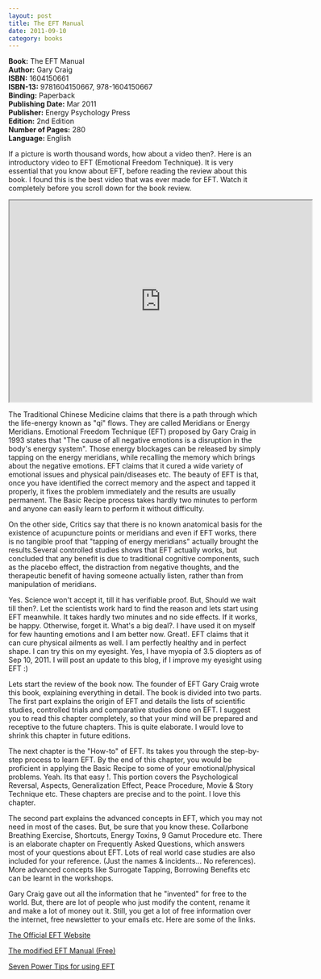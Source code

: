 ```yaml
---
layout: post
title: The EFT Manual
date: 2011-09-10
category: books
---
```


**Book:** The EFT Manual  
**Author:** Gary Craig  
**ISBN:** 1604150661  
**ISBN-13:** 9781604150667, 978-1604150667  
**Binding:** Paperback  
**Publishing Date:** Mar 2011  
**Publisher:** Energy Psychology Press  
**Edition:** 2nd Edition  
**Number of Pages:** 280  
**Language:** English  
  
If a picture is worth thousand words, how about a video then?. Here is an introductory video to EFT (Emotional Freedom Technique). It is very essential that you know about EFT, before reading the review about this book. I found this is the best video that was ever made for EFT. Watch it completely before you scroll down for the book review.  

<iframe width="600" height="400"
src="http://www.youtube.com/embed/ANbl_P_303U?autoplay=0">
</iframe> 
  
The Traditional Chinese Medicine claims that there is a path through which the life-energy known as "qi" flows. They are called Meridians or Energy Meridians. Emotional Freedom Technique (EFT) proposed by Gary Craig in 1993 states that "The cause of all negative emotions is a disruption in the body's energy system". Those energy blockages can be released by simply tapping on the energy meridians, while recalling the memory which brings about the negative emotions. EFT claims that it cured a wide variety of emotional issues and physical pain/diseases etc. The beauty of EFT is that, once you have identified the correct memory and the aspect and tapped it properly, it fixes the problem immediately and the results are usually permanent. The Basic Recipe process takes hardly two minutes to perform and anyone can easily learn to perform it without difficulty.  
  
On the other side, Critics say that there is no known anatomical basis for the existence of acupuncture points or meridians and even if EFT works, there is no tangible proof that "tapping of energy meridians" actually brought the results.Several controlled studies shows that EFT actually works, but concluded that any benefit is due to traditional cognitive components, such as the placebo effect, the distraction from negative thoughts, and the therapeutic benefit of having someone actually listen, rather than from manipulation of meridians.  
  
Yes. Science won't accept it, till it has verifiable proof. But, Should we wait till then?. Let the scientists work hard to find the reason and lets start using EFT meanwhile. It takes hardly two minutes and no side effects. If it works, be happy. Otherwise, forget it. What's a big deal?. I have used it on myself for few haunting emotions and I am better now. Great!. EFT claims that it can cure physical ailments as well. I am perfectly healthy and in perfect shape. I can try this on my eyesight. Yes, I have myopia of 3.5 diopters as of Sep 10, 2011. I will post an update to this blog, if I improve my eyesight using EFT :)  
  
Lets start the review of the book now. The founder of EFT Gary Craig wrote this book, explaining everything in detail. The book is divided into two parts. The first part explains the origin of EFT and details the lists of scientific studies, controlled trials and comparative studies done on EFT. I suggest you to read this chapter completely, so that your mind will be prepared and receptive to the future chapters. This is quite elaborate. I would love to shrink this chapter in future editions.  
  
The next chapter is the "How-to" of EFT. Its takes you through the step-by-step process to learn EFT. By the end of this chapter, you would be proficient in applying the Basic Recipe to some of your emotional/physical problems. Yeah. Its that easy !. This portion covers the Psychological Reversal, Aspects, Generalization Effect, Peace Procedure, Movie & Story Technique etc. These chapters are precise and to the point. I love this chapter.  
  
The second part explains the advanced concepts in EFT, which you may not need in most of the cases. But, be sure that you know these. Collarbone Breathing Exercise, Shortcuts, Energy Toxins, 9 Gamut Procedure etc. There is an elaborate chapter on Frequently Asked Questions, which answers most of your questions about EFT. Lots of real world case studies are also included for your reference. (Just the names & incidents... No references). More advanced concepts like Surrogate Tapping, Borrowing Benefits etc can be learnt in the workshops.  
  
Gary Craig gave out all the information that he "invented" for free to the world. But, there are lot of people who just modify the content, rename it and make a lot of money out it. Still, you get a lot of free information over the internet, free newsletter to your emails etc. Here are some of the links.  
  
[The Official EFT Website](http://www.eftuniverse.com/)  
  
[The modified EFT Manual (Free)]({{site.download-path}}/eftmanual.pdf)  
  
[Seven Power Tips for using EFT](http://www.eftuniverse.com/SevenPowerTips.pdf)  
